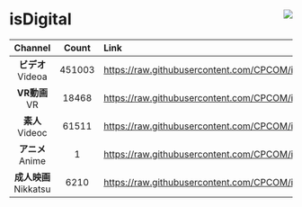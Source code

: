 # isDigital <img align="right" src="https://img.shields.io/github/last-commit/CPCOM/isDigital"/>  
  
| Channel | Count | Link |  
| :-----: | :---: | :--- |  
|**ビデオ**<br />Videoa | 451003 | https://raw.githubusercontent.com/CPCOM/isDigital/main/Videoa.txt |  
|**VR動画**<br />VR | 18468 | https://raw.githubusercontent.com/CPCOM/isDigital/main/VR.txt |  
|**素人**<br />Videoc | 61511 | https://raw.githubusercontent.com/CPCOM/isDigital/main/Videoc.txt |  
|**アニメ**<br />Anime | 1 | https://raw.githubusercontent.com/CPCOM/isDigital/main/Anime.txt |  
|**成人映画**<br />Nikkatsu | 6210 | https://raw.githubusercontent.com/CPCOM/isDigital/main/Nikkatsu.txt |  